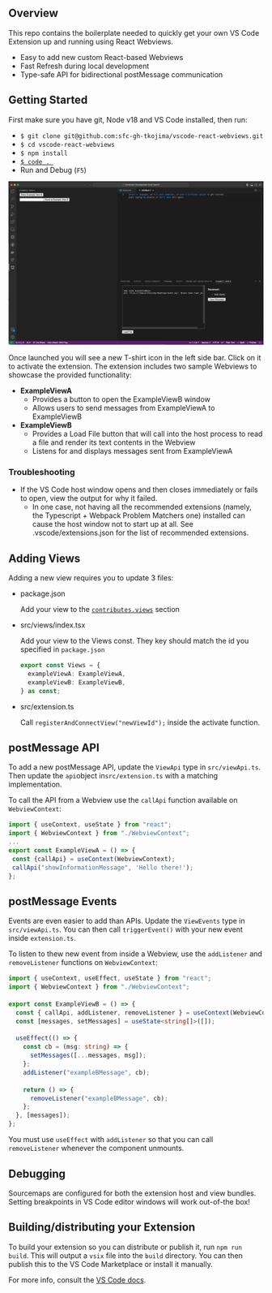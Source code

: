 ## Overview

This repo contains the boilerplate needed to quickly get your own VS Code Extension up and running using React Webviews.

- Easy to add new custom React-based Webviews
- Fast Refresh during local development
- Type-safe API for bidirectional postMessage communication

## Getting Started

First make sure you have git, Node v18 and VS Code installed, then run:

- `$ git clone git@github.com:sfc-gh-tkojima/vscode-react-webviews.git`
- `$ cd vscode-react-webviews`
- `$ npm install`
- [`$ code . `](https://code.visualstudio.com/docs/editor/command-line#_launching-from-command-line)
- Run and Debug (`F5`)

![Screenshot](static/screenshot.png)

Once launched you will see a new T-shirt icon in the left side bar. Click on it to activate the extension. The extension includes two sample Webviews to showcase the provided functionality:

- **ExampleViewA**
  - Provides a button to open the ExampleViewB window
  - Allows users to send messages from ExampleViewA to ExampleViewB
- **ExampleViewB**
  - Provides a Load File button that will call into the host process to read a file and render its text contents in the Webview
  - Listens for and displays messages sent from ExampleViewA

### Troubleshooting

- If the VS Code host window opens and then closes immediately or fails to open, view the output for why it failed.
  - In one case, not having all the recommended extensions (namely, the Typescript + Webpack Problem Matchers one) installed can cause the host window not to start up at all. See .vscode/extensions.json for the list of recommended extensions.

## Adding Views

Adding a new view requires you to update 3 files:

- package.json

  Add your view to the [`contributes.views`](https://code.visualstudio.com/api/references/contribution-points#contributes.views) section

- src/views/index.tsx

  Add your view to the Views const. They key should match the id you specified in `package.json`

  ```typescript
  export const Views = {
    exampleViewA: ExampleViewA,
    exampleViewB: ExampleViewB,
  } as const;
  ```

- src/extension.ts

  Call `registerAndConnectView("newViewId");` inside the activate function.

## postMessage API

To add a new postMessage API, update the `ViewApi` type in `src/viewApi.ts`. Then update the `api`object in`src/extension.ts` with a matching implementation.

To call the API from a Webview use the `callApi` function available on `WebviewContext`:

```typescript
import { useContext, useState } from "react";
import { WebviewContext } from "./WebviewContext";
...
export const ExampleViewA = () => {
 const {callApi} = useContext(WebviewContext);
 callApi("showInformationMessage", 'Hello there!');
};
```

## postMessage Events

Events are even easier to add than APIs. Update the `ViewEvents` type in `src/viewApi.ts`. You can then call `triggerEvent()` with your new event inside `extension.ts`.

To listen to thew new event from inside a Webview, use the `addListener` and `removeListener` functions on `WebviewContext`:

```typescript
import { useContext, useEffect, useState } from "react";
import { WebviewContext } from "./WebviewContext";

export const ExampleViewB = () => {
  const { callApi, addListener, removeListener } = useContext(WebviewContext);
  const [messages, setMessages] = useState<string[]>([]);

  useEffect(() => {
    const cb = (msg: string) => {
      setMessages([...messages, msg]);
    };
    addListener("exampleBMessage", cb);

    return () => {
      removeListener("exampleBMessage", cb);
    };
  }, [messages]);
};
```

You must use `useEffect` with `addListener` so that you can call `removeListener` whenever the component unmounts.

## Debugging

Sourcemaps are configured for both the extension host and view bundles. Setting breakpoints in VS Code editor windows will work out-of-the box!

## Building/distributing your Extension

To build your extension so you can distribute or publish it, run `npm run build`. This will output a `vsix` file into the `build` directory. You can then publish this to the VS Code Marketplace or install it manually.

For more info, consult the [VS Code docs](https://code.visualstudio.com/api/working-with-extensions/publishing-extension#packaging-extensions).
